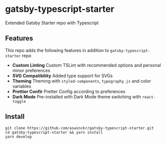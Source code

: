# gatsby-typescript-starter
Extended Gatsby Starter repo with Typescript 


## Features 
This repo adds the following features in addition to `gatsby-typescript-starter` repo
- **Custom Linting** Custom TSLint with recommended options and personal minor preferences
- **SVG Compatibliity** Added type support for SVGs 
- **Theming** Theming with `styled-components`, `typography.js` and color variables
- **Prettier Confir** Pretter Config according to preferences
- **Dark Mode** Pre-installed with Dark Mode theme switching with `react-toggle`

## Install
```
git clone https://github.com/aswinckr/gatsby-typescript-starter.git
cd gatsby-typescript-starter && yarn install
yarn develop
```

